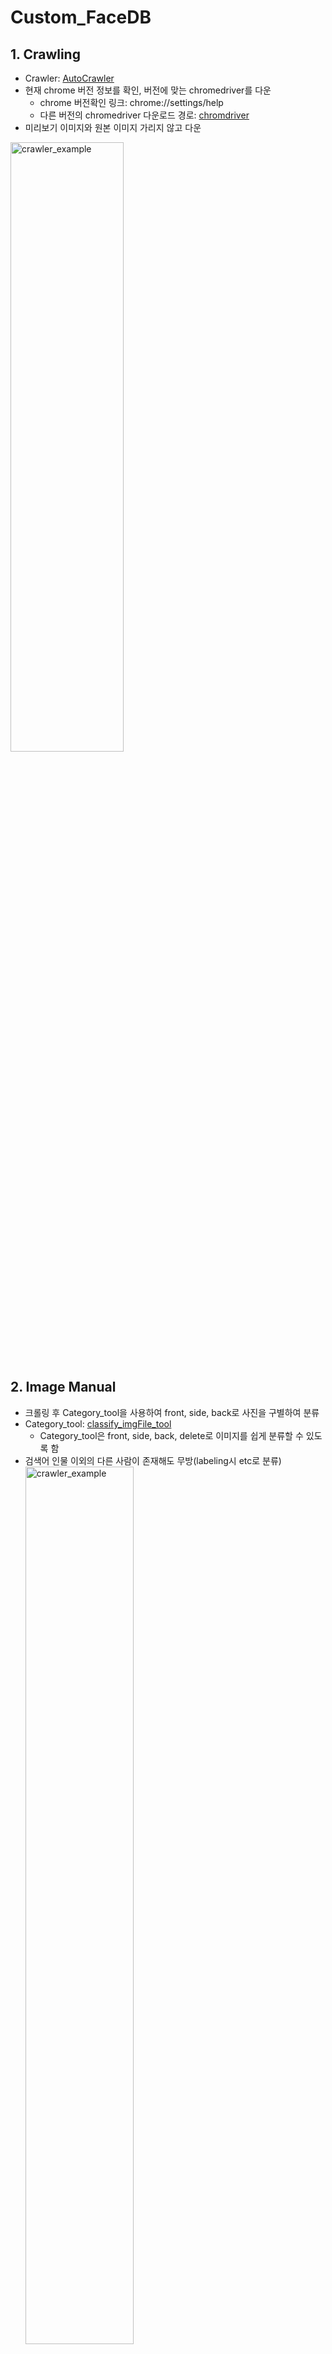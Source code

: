 # Custom_FaceDB

## 1. Crawling
- Crawler: [AutoCrawler](https://github.com/YoongiKim/AutoCrawler)
- 현재 chrome 버전 정보를 확인, 버전에 맞는 chromedriver를 다운
  * chrome 버전확인 링크: chrome://settings/help
  * 다른 버전의 chromedriver 다운로드 경로: [chromdriver](https://chromedriver.chromium.org/downloads)
- 미리보기 이미지와 원본 이미지 가리지 않고 다운

<p align="left"><img src="./crawler_example.gif" width="60%" height="50%" title="crawler_example" alt="crawler_example"></img><p>

## 2. Image Manual
- 크롤링 후 Category_tool을 사용하여 front, side, back로 사진을 구별하여 분류
- Category_tool: [classify_imgFile_tool](https://github.com/xylitol/Dataset_tools/tree/main/classify_imgFile_tool)
  * Category_tool은 front, side, back, delete로 이미지를 쉽게 분류할 수 있도록 함
- 검색어 인물 이외의 다른 사람이 존재해도 무방(labeling시 etc로 분류)
<img src="https://user-images.githubusercontent.com/59816618/113269154-22a78e00-9313-11eb-90c9-0026a52c129f.PNG" width="60%" height="60%" title="crawler_example" alt="crawler_example"></img>
- front image example<br>
<img src="https://user-images.githubusercontent.com/59816618/113272111-40c2bd80-9316-11eb-9e81-455945f1b1a7.PNG" width="50%" height="50%" title="crawler_example" alt="crawler_example"></img>
- side image example<br>
<img src="https://user-images.githubusercontent.com/59816618/113272476-9f883700-9316-11eb-8315-f54782a4211d.PNG" width="50%" height="50%" title="crawler_example" alt="crawler_example"></img>
- back image example<br>
<img src="https://user-images.githubusercontent.com/59816618/113272511-a747db80-9316-11eb-80c3-447702fb0a19.PNG" width="50%" height="50%" title="crawler_example" alt="crawler_example"></img>
- 이미지 이름을 유명인_숫자.jpg로 재설정(코드는 쉬워서 공개x)
- 코드로 원본 이미지와 같은 미리보기 이미지 삭제(코드는 차후 공개)
<img src="https://user-images.githubusercontent.com/59816618/113269709-b1b4a600-9313-11eb-8e73-5388b856d401.PNG" width="60%" height="60%" title="crawler_example" alt="crawler_example"></img>

## 3. Labeling
-Labeling_tool: [LabelImg](https://github.com/tzutalin/labelImg)
-LabelImg를 사용하여 target 인물은 이름으로 다른 인물들은 etc로 labeling하여 bounding box 생성
<img src="https://user-images.githubusercontent.com/59816618/113275726-0bb86a00-931a-11eb-8741-d6dd654b7838.jpg" width="50%" height="50%" title="crawler_example" alt="crawler_example"></img>

